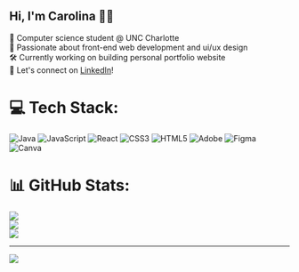## Hi, I'm Carolina 👩‍💻

🏫 Computer science student @ UNC Charlotte <br>
🌷 Passionate about front-end web development and ui/ux design <br>
🛠️ Currently working on building personal portfolio website <br>
📧 Let's connect on [LinkedIn](www.linkedin.com/in/carolina-hernandez-lopez)! <br>


# 💻 Tech Stack:
![Java](https://img.shields.io/badge/java-%23ED8B00.svg?style=for-the-badge&logo=openjdk&logoColor=white) ![JavaScript](https://img.shields.io/badge/javascript-%23323330.svg?style=for-the-badge&logo=javascript&logoColor=%23F7DF1E) ![React](https://img.shields.io/badge/react-%2320232a.svg?style=for-the-badge&logo=react&logoColor=%2361DAFB) ![CSS3](https://img.shields.io/badge/css3-%231572B6.svg?style=for-the-badge&logo=css3&logoColor=white) ![HTML5](https://img.shields.io/badge/html5-%23E34F26.svg?style=for-the-badge&logo=html5&logoColor=white) ![Adobe](https://img.shields.io/badge/adobe-%23FF0000.svg?style=for-the-badge&logo=adobe&logoColor=white) ![Figma](https://img.shields.io/badge/figma-%23F24E1E.svg?style=for-the-badge&logo=figma&logoColor=white) ![Canva](https://img.shields.io/badge/Canva-%2300C4CC.svg?style=for-the-badge&logo=Canva&logoColor=white)
# 📊 GitHub Stats:
![](https://github-readme-stats.vercel.app/api?username=carolinahrnd3z&theme=react&hide_border=false&include_all_commits=false&count_private=false)<br/>
![](https://nirzak-streak-stats.vercel.app/?user=carolinahrnd3z&theme=react&hide_border=false)<br/>
![](https://github-readme-stats.vercel.app/api/top-langs/?username=carolinahrnd3z&theme=react&hide_border=false&include_all_commits=false&count_private=false&layout=compact)

---
[![](https://visitcount.itsvg.in/api?id=carolinahrnd3z&icon=0&color=0)](https://visitcount.itsvg.in)

<!-- Proudly created with GPRM ( https://gprm.itsvg.in ) -->
